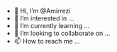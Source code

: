 - 👋 Hi, I’m @Amirrezi
- 👀 I’m interested in ...
- 🌱 I’m currently learning ...
- 💞️ I’m looking to collaborate on ...
- 📫 How to reach me ...

<!---
Amirrezi/Amirrezi is a ✨ special ✨ repository because its `README.md` (this file) appears on your GitHub profile.
You can click the Preview link to take a look at your changes.
--->
